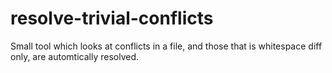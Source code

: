 # resolve-trivial-conflicts

Small tool which looks at conflicts in a file, and those that is whitespace diff only, are automtically resolved.
